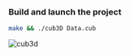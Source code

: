 ### Build and launch the project
```bash
make && ./cub3D Data.cub
```

![cub3d](https://github.com/Victordeleusse/Ecole-42-Cub3D/assets/87268044/dd080606-00f4-423c-83a0-359fcfcbc70b)
